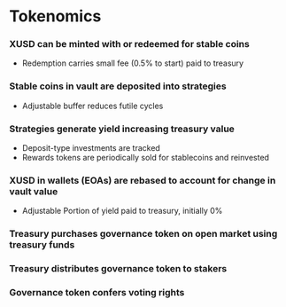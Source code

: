 # Tokenomics
### XUSD can be minted with or redeemed for stable coins
* Redemption carries small fee (0.5% to start) paid to treasury
### Stable coins in vault are deposited into strategies
* Adjustable buffer reduces futile cycles
### Strategies generate yield increasing treasury value
* Deposit-type investments are tracked
* Rewards tokens are periodically sold for stablecoins and reinvested
### XUSD in wallets (EOAs) are rebased to account for change in vault value
* Adjustable Portion of yield paid to treasury, initially 0%
### Treasury purchases governance token on open market using treasury funds
### Treasury distributes governance token to stakers
### Governance token confers voting rights
